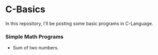 # C-Basics
In this repository, I'll be posting some basic programs in C-Language.

### Simple Math Programs 
- Sum of two numbers.
